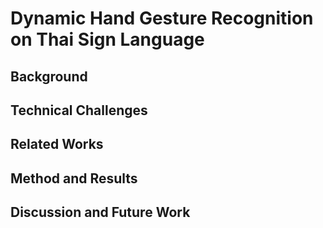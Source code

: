 # Dynamic Hand Gesture Recognition on Thai Sign Language

## Background

## Technical Challenges

## Related Works

## Method and Results

## Discussion and Future Work